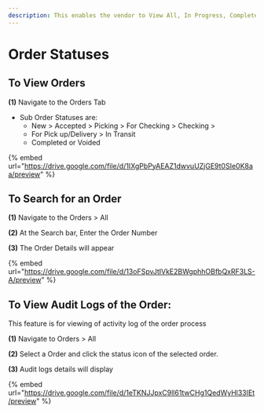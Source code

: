 ```yaml
---
description: This enables the vendor to View All, In Progress, Completed and Voided Orders.
---
```


# Order Statuses

## **To View Orders**

**(1)** Navigate to the Orders Tab

* Sub Order Statuses are:
  * New > Accepted > Picking > For Checking > Checking >
  * For Pick up/Delivery > In Transit
  * Completed or Voided

{% embed url="https://drive.google.com/file/d/1IXgPbPyAEAZ1dwvuUZjGE9t0SIe0K8aa/preview" %}

## **To Search for an Order**

**(1)** Navigate to the Orders > All

**(2)** At the Search bar, Enter the Order Number

**(3)** The Order Details will appear

{% embed url="https://drive.google.com/file/d/13oFSpvJtIVkE2BWgphhOBfbQxRF3LS-A/preview" %}

## **To View Audit Logs of the Order:**

This feature is for viewing of activity log of the order process

**(1)** Navigate to Orders > All

**(2)** Select a Order and click the status icon of the selected order.

**(3)** Audit logs details will display

{% embed url="https://drive.google.com/file/d/1eTKNJJpxC9ll61twCHg1QedWyHl33IEt/preview" %}
